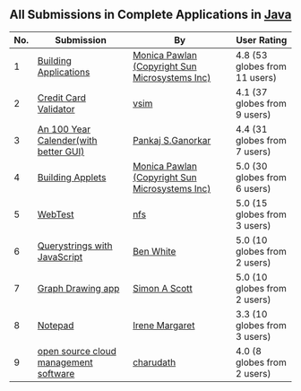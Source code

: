 ﻿<div align="center">

## All Submissions in Complete Applications in [Java](../ByWorld/java.md)

</div>

No.  | Submission | By   | User Rating
---- | ---------- | ---- | -----------
1 | [Building Applications<br />](https://github.com/Planet-Source-Code/monica-pawlan-copyright-sun-microsystems-inc-building-applications__2-1831) | [Monica Pawlan \(Copyright Sun Microsystems Inc\)](../ByAuthor/monica-pawlan-copyright-sun-microsystems-inc.md) | 4.8 (53 globes from 11 users)
2 | [Credit Card Validator<br />](https://github.com/Planet-Source-Code/vsim-credit-card-validator__2-2493) | [vsim](../ByAuthor/vsim.md) | 4.1 (37 globes from 9 users)
3 | [An 100 Year Calender\(with better GUI\)<br />](https://github.com/Planet-Source-Code/pankaj-s-ganorkar-an-100-year-calender-with-better-gui__2-5899) | [Pankaj  S\.Ganorkar](../ByAuthor/pankaj-s-ganorkar.md) | 4.4 (31 globes from 7 users)
4 | [Building Applets<br />](https://github.com/Planet-Source-Code/monica-pawlan-copyright-sun-microsystems-inc-building-applets__2-1833) | [Monica Pawlan \(Copyright Sun Microsystems Inc\)](../ByAuthor/monica-pawlan-copyright-sun-microsystems-inc.md) | 5.0 (30 globes from 6 users)
5 | [WebTest<br />](https://github.com/Planet-Source-Code/nfs-webtest__2-2560) | [nfs](../ByAuthor/nfs.md) | 5.0 (15 globes from 3 users)
6 | [Querystrings with JavaScript<br />](https://github.com/Planet-Source-Code/ben-white-querystrings-with-javascript__2-2969) | [Ben White](../ByAuthor/ben-white.md) | 5.0 (10 globes from 2 users)
7 | [Graph Drawing app<br />](https://github.com/Planet-Source-Code/simon-a-scott-graph-drawing-app__2-3439) | [Simon A Scott](../ByAuthor/simon-a-scott.md) | 5.0 (10 globes from 2 users)
8 | [Notepad<br />](https://github.com/Planet-Source-Code/irene-margaret-notepad__2-2023) | [Irene Margaret](../ByAuthor/irene-margaret.md) | 3.3 (10 globes from 3 users)
9 | [open source cloud management software<br />](https://github.com/Planet-Source-Code/charudath-open-source-cloud-management-software__2-7035) | [charudath](../ByAuthor/charudath.md) | 4.0 (8 globes from 2 users)
